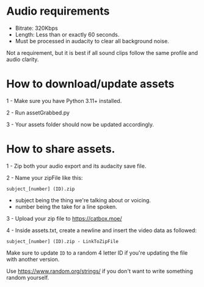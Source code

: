 # Audio requirements

* Bitrate: 320Kbps
* Length: Less than or exactly 60 seconds.
* Must be processed in audacity to clear all background noise.

Not a requirement, but it is best if all sound clips follow the same profile and audio clarity.


# How to download/update assets

1 - Make sure you have Python 3.11+ installed.

2 - Run assetGrabbed.py

3 - Your assets folder should now be updated accordingly.


# How to share assets.

1 - Zip both your audio export and its audacity save file.

2 - Name your zipFile like this:

`subject_[number] (ID).zip`

* subject being the thing we're talking about or voicing.
* number being the take for a line spoken.

3 - Upload your zip file to https://catbox.moe/ 

4 - Inside assets.txt, create a newline and insert the video data as followed:

`subject_[number] (ID).zip - LinkToZipFile`

Make sure to update `ID` to a random 4 letter ID if you're updating the file with another version. 

Use https://www.random.org/strings/ if you don't want to write something random yourself.